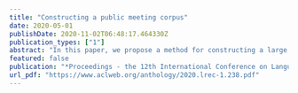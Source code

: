 ```yaml
---
title: "Constructing a public meeting corpus"
date: 2020-05-01
publishDate: 2020-11-02T06:48:17.464330Z
publication_types: ["1"]
abstract: "In this paper, we propose a method for constructing a large corpus about a century of public meetings in historical Australian newspapers, and analyze the constructed corpus. The corpus construction method is based on image processing and Optical Character Recognition (OCR). We digitize and transcribe texts of the specific topic of public meeting. Experiments show that our proposed method achieves a F-score of 71.5% with a high recall of 97.5% for corpus construction. This allows us to feed a content search tool for temporal and semantic content analysis."
featured: false
publication: "*Proceedings - the 12th International Conference on Language Resources and Evaluation (LREC 2020)*"
url_pdf: "https://www.aclweb.org/anthology/2020.lrec-1.238.pdf"
---
```


